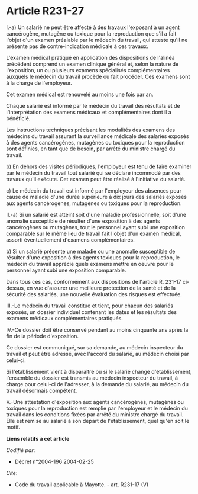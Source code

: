 # Article R231-27

I.-a) Un salarié ne peut être affecté à des travaux l'exposant à un agent cancérogène, mutagène ou toxique pour la
reproduction que s'il a fait l'objet d'un examen préalable par le médecin du travail, qui atteste qu'il ne présente pas de
contre-indication médicale à ces travaux. 

L'examen médical pratiqué en application des dispositions de l'alinéa précédent comprend un examen clinique général et, selon
la nature de l'exposition, un ou plusieurs examens spécialisés complémentaires auxquels le médecin du travail procède ou fait
procéder. Ces examens sont à la charge de l'employeur. 

Cet examen médical est renouvelé au moins une fois par an. 

Chaque salarié est informé par le médecin du travail des résultats et de l'interprétation des examens médicaux et
complémentaires dont il a bénéficié. 

Les instructions techniques précisant les modalités des examens des médecins du travail assurant la surveillance médicale des
salariés exposés à des agents cancérogènes, mutagènes ou toxiques pour la reproduction sont définies, en tant que de besoin,
par arrêté du ministre chargé du travail. 

b) En dehors des visites périodiques, l'employeur est tenu de faire examiner par le médecin du travail tout salarié qui se
déclare incommodé par des travaux qu'il exécute. Cet examen peut être réalisé à l'initiative du salarié. 

c) Le médecin du travail est informé par l'employeur des absences pour cause de maladie d'une durée supérieure à dix jours
des salariés exposés aux agents cancérogènes, mutagènes ou toxiques pour la reproduction. 

II.-a) Si un salarié est atteint soit d'une maladie professionnelle, soit d'une anomalie susceptible de résulter d'une
exposition à des agents cancérogènes ou mutagènes, tout le personnel ayant subi une exposition comparable sur le même lieu de
travail fait l'objet d'un examen médical, assorti éventuellement d'examens complémentaires. 

b) Si un salarié présente une maladie ou une anomalie susceptible de résulter d'une exposition à des agents toxiques pour la
reproduction, le médecin du travail apprécie quels examens mettre en oeuvre pour le personnel ayant subi une exposition
comparable. 

Dans tous ces cas, conformément aux dispositions de l'article R. 231-17 ci-dessus, en vue d'assurer une meilleure protection
de la santé et de la sécurité des salariés, une nouvelle évaluation des risques est effectuée. 

III.-Le médecin du travail constitue et tient, pour chacun des salariés exposés, un dossier individuel contenant les dates et
les résultats des examens médicaux complémentaires pratiqués. 

IV.-Ce dossier doit être conservé pendant au moins cinquante ans après la fin de la période d'exposition. 

Ce dossier est communiqué, sur sa demande, au médecin inspecteur du travail et peut être adressé, avec l'accord du salarié,
au médecin choisi par celui-ci. 

Si l'établissement vient à disparaître ou si le salarié change d'établissement, l'ensemble du dossier est transmis au médecin
inspecteur du travail, à charge pour celui-ci de l'adresser, à la demande du salarié, au médecin du travail désormais
compétent. 

V.-Une attestation d'exposition aux agents cancérogènes, mutagènes ou toxiques pour la reproduction est remplie par
l'employeur et le médecin du travail dans les conditions fixées par arrêté du ministre chargé du travail. Elle est remise au
salarié à son départ de l'établissement, quel qu'en soit le motif.

**Liens relatifs à cet article**

_Codifié par_:

  - Décret n°2004-196 2004-02-25

_Cite_:

  - Code du travail applicable à Mayotte. - art. R231-17 (V)
